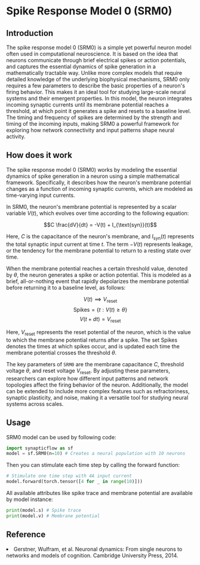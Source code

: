 # Spike Response Model 0 (SRM0)

## Introduction
The spike response model 0 (SRM0) is a simple yet powerful neuron model often used in computational neuroscience. It is based on the idea that neurons communicate through brief electrical spikes or action potentials, and captures the essential dynamics of spike generation in a mathematically tractable way. Unlike more complex models that require detailed knowledge of the underlying biophysical mechanisms, SRM0 only requires a few parameters to describe the basic properties of a neuron's firing behavior. This makes it an ideal tool for studying large-scale neural systems and their emergent properties. In this model, the neuron integrates incoming synaptic currents until its membrane potential reaches a threshold, at which point it generates a spike and resets to a baseline level. The timing and frequency of spikes are determined by the strength and timing of the incoming inputs, making SRM0 a powerful framework for exploring how network connectivity and input patterns shape neural activity.

## How does it work
The spike response model 0 (SRM0) works by modeling the essential dynamics of spike generation in a neuron using a simple mathematical framework. Specifically, it describes how the neuron's membrane potential changes as a function of incoming synaptic currents, which are modeled as time-varying input currents.

In SRM0, the neuron's membrane potential is represented by a scalar variable $V(t)$, which evolves over time according to the following equation:

$$C \frac{dV}{dt} = -V(t) + I_{\text{syn}}(t)$$

Here, $C$ is the capacitance of the neuron's membrane, and $I_{\text{syn}}(t)$ represents the total synaptic input current at time $t$. The term $-V(t)$ represents leakage, or the tendency for the membrane potential to return to a resting state over time.

When the membrane potential reaches a certain threshold value, denoted by $\theta$, the neuron generates a spike or action potential. This is modeled as a brief, all-or-nothing event that rapidly depolarizes the membrane potential before returning it to a baseline level, as follows:

$$V(t) \implies V_{\text{reset}}$$
$$\text{Spikes} = \{t: V(t) \ge \theta \}$$
$$V(t+dt) = V_{\text{reset}}$$

Here, $V_{\text{reset}}$ represents the reset potential of the neuron, which is the value to which the membrane potential returns after a spike. The set Spikes denotes the times at which spikes occur, and is updated each time the membrane potential crosses the threshold $\theta$.

The key parameters of `SRM0` are the membrane capacitance $C$, threshold voltage $\theta$, and reset voltage $V_{\text{reset}}$. By adjusting these parameters, researchers can explore how different input patterns and network topologies affect the firing behavior of the neuron. Additionally, the model can be extended to include more complex features such as refractoriness, synaptic plasticity, and noise, making it a versatile tool for studying neural systems across scales.


## Usage
SRM0 model can be used by following code:

```python
import synapticflow as sf
model = sf.SRM0(n=10) # Creates a neural population with 10 neurons
```

Then you can stimulate each time step by calling the forward function:

```python
# Stimulate one time step with 4A input current
model.forward(torch.tensor([4 for _ in range(10)]))
```

All available attributes like spike trace and membrane potential are available by model instance:

```python
print(model.s) # Spike trace
print(model.v) # Membrane potential
```

## Reference

<li> Gerstner, Wulfram, et al. Neuronal dynamics: From single neurons to networks and models of cognition. Cambridge University Press, 2014.